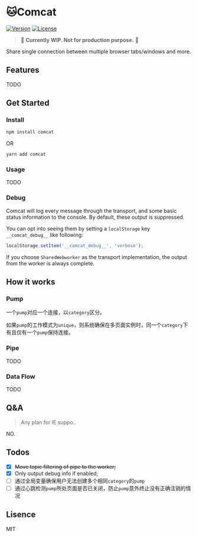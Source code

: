 # :cat:Comcat

[![Version][version-badge]][npm]
[![License][license-badge]][license]
<!-- ![Downloads][download-badge] -->

> :construction: **Currently WIP. Not for production purpose.** :construction:

Share single connection between multiple browser tabs/windows and more.

## Features

TODO

## Get Started

### Install

``` bash
npm install comcat
```

OR

``` bash
yarn add comcat
```


### Usage

TODO

### Debug

Comcat will log every message through the transport, and some basic status information to the console. By default, these output is suppressed. 

You can opt into seeing them by setting a `localStorage` key `__comcat_debug__` like following:

```javascript
localStorage.setItem('__comcat_debug__', 'verbose');
```

If you choose `SharedWebworker` as the transport implementation, the output from the worker is always complete.

## How it works

### Pump

一个`pump`对应一个连接，以`category`区分。

如果`pump`的工作模式为`unique`，则系统确保在多页面实例时，同一个`category`下有且仅有一个`pump`保持连接。

### Pipe

TODO

### Data Flow

TODO

## Q&A

> Any plan for IE suppo..

NO.

## Todos

- [x] ~~Move topic filtering of pipe to the worker;~~
- [x] Only output debug info if enabled;
- [ ] 通过全局变量确保用户无法创建多个相同`category`的`pump`
- [ ] 通过心跳检测`pump`所处页面是否已关闭，防止`pump`意外终止没有正确注销的情况

## Lisence

MIT

[version-badge]: https://img.shields.io/npm/v/comcat.svg
[npm]: https://www.npmjs.com/package/comcat
[download-badge]: https://img.shields.io/npm/dt/comcat.svg
[license]: LICENSE
[license-badge]: https://img.shields.io/npm/l/comcat.svg
